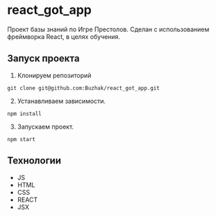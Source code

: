 # react_got_app

Проект базы знаний по Игре Престолов.
Сделан с использованием фреймворка React, в целях обучения.

## Запуск проекта

1. Клонируем репозиторий
  ```
  git clone git@github.com:Buzhak/react_got_app.git
  ```
2. Устанавливаем зависимости.
  ```
  npm install
  ```
3. Запускаем проект.
  ```
  npm start
  ```


## Технологии
* JS
* HTML
* CSS
* REACT
* JSX
